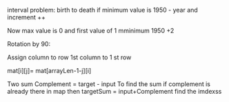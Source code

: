 interval problem:
birth to death 
if minimum value is 1950 - year and increment ++


Now max value is 0 and first value of 1
mminimum 1950 +2

Rotation by 90:

Assign column to row
1st column to 1 st row

mat[i][j]= mat[arrayLen-1-j][i]


Two sum 
Complement = target - input
To find the sum if complement is already there in map then targetSum = input+Complement find the imdexss
